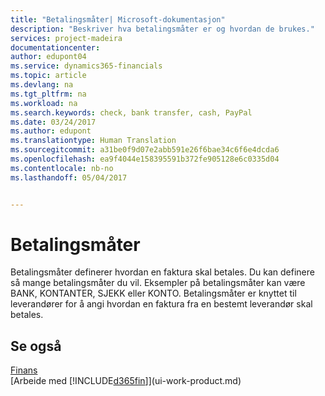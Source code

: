 ```yaml
---
title: "Betalingsmåter| Microsoft-dokumentasjon"
description: "Beskriver hva betalingsmåter er og hvordan de brukes."
services: project-madeira
documentationcenter: 
author: edupont04
ms.service: dynamics365-financials
ms.topic: article
ms.devlang: na
ms.tgt_pltfrm: na
ms.workload: na
ms.search.keywords: check, bank transfer, cash, PayPal
ms.date: 03/24/2017
ms.author: edupont
ms.translationtype: Human Translation
ms.sourcegitcommit: a31be0f9d07e2abb591e26f6bae34c6f6e4dcda6
ms.openlocfilehash: ea9f4044e158395591b372fe905128e6c0335d04
ms.contentlocale: nb-no
ms.lasthandoff: 05/04/2017


---
```

# <a name="payment-methods"></a>Betalingsmåter
Betalingsmåter definerer hvordan en faktura skal betales. Du kan definere så mange betalingsmåter du vil. Eksempler på betalingsmåter kan være BANK, KONTANTER, SJEKK eller KONTO.
Betalingsmåter er knyttet til leverandører for å angi hvordan en faktura fra en bestemt leverandør skal betales.

## <a name="see-also"></a>Se også
[Finans](finance.md)  
[Arbeide med [!INCLUDE[d365fin](includes/d365fin_md.md)]](ui-work-product.md)  

